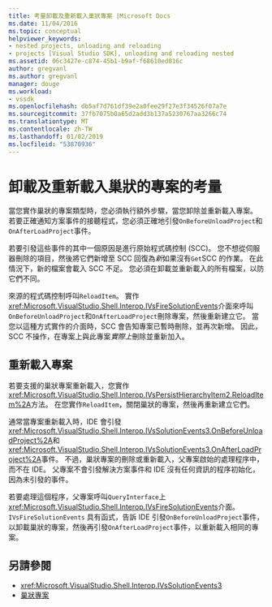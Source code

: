 ```yaml
---
title: 考量卸載及重新載入巢狀專案 |Microsoft Docs
ms.date: 11/04/2016
ms.topic: conceptual
helpviewer_keywords:
- nested projects, unloading and reloading
- projects [Visual Studio SDK], unloading and reloading nested
ms.assetid: 06c3427e-c874-45b1-b9af-f68610ed016c
author: gregvanl
ms.author: gregvanl
manager: douge
ms.workload:
- vssdk
ms.openlocfilehash: db5af7d761df39e2a0fee29f27e3f34526f07a7e
ms.sourcegitcommit: 37fb7075b0a65d2add3b137a5230767aa3266c74
ms.translationtype: MT
ms.contentlocale: zh-TW
ms.lasthandoff: 01/02/2019
ms.locfileid: "53870936"
---
```

# <a name="considerations-for-unloading-and-reloading-nested-projects"></a>卸載及重新載入巢狀的專案的考量

當您實作巢狀的專案類型時，您必須執行額外步驟，當您卸除並重新載入專案。 若要正確通知方案事件的接聽程式，您必須正確地引發`OnBeforeUnloadProject`和`OnAfterLoadProject`事件。

若要引發這些事件的其中一個原因是進行原始程式碼控制 (SCC)。 您不想從伺服器刪除的項目，然後將它們新增至 SCC 回復為*新*如果沒有`Get`SCC 的作業。 在此情況下，新的檔案會載入 SCC 不足。 您必須在卸載並重新載入的所有檔案，以防它們不同。

來源的程式碼控制呼叫`ReloadItem`。 實作<xref:Microsoft.VisualStudio.Shell.Interop.IVsFireSolutionEvents>介面來呼叫`OnBeforeUnloadProject`和`OnAfterLoadProject`刪除專案，然後重新建立它。 當您以這種方式實作的介面時，SCC 會告知專案已暫時刪除，並再次新增。 因此，SCC 不操作，在專案上與此專案*實際上*刪除並重新加入。

## <a name="reload-projects"></a>重新載入專案

若要支援的巢狀專案重新載入，您實作<xref:Microsoft.VisualStudio.Shell.Interop.IVsPersistHierarchyItem2.ReloadItem%2A>方法。 在您實作`ReloadItem`，關閉巢狀的專案，然後再重新建立它們。

通常當專案重新載入時，IDE 會引發<xref:Microsoft.VisualStudio.Shell.Interop.IVsSolutionEvents3.OnBeforeUnloadProject%2A>和<xref:Microsoft.VisualStudio.Shell.Interop.IVsSolutionEvents3.OnAfterLoadProject%2A>事件。 不過，巢狀專案的刪除或重新載入，父專案啟始的處理程序中，而不在 IDE。 父專案不會引發解決方案事件和 IDE 沒有任何資訊的程序初始化，因為未引發的事件。

若要處理這個程序，父專案呼叫`QueryInterface`上<xref:Microsoft.VisualStudio.Shell.Interop.IVsFireSolutionEvents>介面。 `IVsFireSolutionEvents` 具有函式，告訴 IDE 引發`OnBeforeUnloadProject`事件，以卸載巢狀的專案，然後再引發`OnAfterLoadProject`事件，以重新載入相同的專案。

## <a name="see-also"></a>另請參閱

- <xref:Microsoft.VisualStudio.Shell.Interop.IVsSolutionEvents3>
- [巢狀專案](../../extensibility/internals/nesting-projects.md)